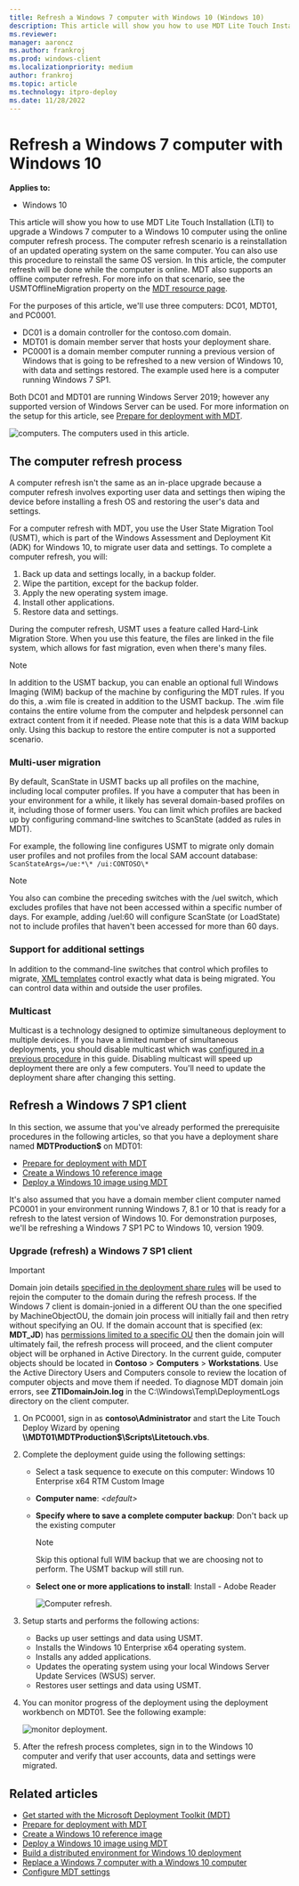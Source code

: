 ```yaml
---
title: Refresh a Windows 7 computer with Windows 10 (Windows 10)
description: This article will show you how to use MDT Lite Touch Installation (LTI) to upgrade a Windows 7 computer to a Windows 10 computer using the computer refresh process.
ms.reviewer: 
manager: aaroncz
ms.author: frankroj
ms.prod: windows-client
ms.localizationpriority: medium
author: frankroj
ms.topic: article
ms.technology: itpro-deploy
ms.date: 11/28/2022
---
```


# Refresh a Windows 7 computer with Windows 10

**Applies to:**

- Windows 10

This article will show you how to use MDT Lite Touch Installation (LTI) to upgrade a Windows 7 computer to a Windows 10 computer using the online computer refresh process. The computer refresh scenario is a reinstallation of an updated operating system on the same computer. You can also use this procedure to reinstall the same OS version. In this article, the computer refresh will be done while the computer is online. MDT also supports an offline computer refresh. For more info on that scenario, see the USMTOfflineMigration property on the [MDT resource page](/mem/configmgr/mdt/).

For the purposes of this article, we'll use three computers: DC01, MDT01, and PC0001.

- DC01 is a domain controller for the contoso.com domain.
- MDT01 is domain member server that hosts your deployment share.
- PC0001 is a domain member computer running a previous version of Windows that is going to be refreshed to a new version of Windows 10, with data and settings restored. The example used here is a computer running Windows 7 SP1.

Both DC01 and MDT01 are running Windows Server 2019; however any supported version of Windows Server can be used. For more information on the setup for this article, see [Prepare for deployment with MDT](prepare-for-windows-deployment-with-mdt.md).

![computers.](../images/mdt-04-fig01.png "Computers used in this topic")
The computers used in this article.

## The computer refresh process

A computer refresh isn't the same as an in-place upgrade because a computer refresh involves exporting user data and settings then wiping the device before installing a fresh OS and restoring the user's data and settings.

For a computer refresh with MDT, you use the User State Migration Tool (USMT), which is part of the Windows Assessment and Deployment Kit (ADK) for Windows 10, to migrate user data and settings. To complete a computer refresh, you will:

1. Back up data and settings locally, in a backup folder.
2. Wipe the partition, except for the backup folder.
3. Apply the new operating system image.
4. Install other applications.
5. Restore data and settings.

During the computer refresh, USMT uses a feature called Hard-Link Migration Store. When you use this feature, the files are linked in the file system, which allows for fast migration, even when there's many files.

> [!NOTE]
> In addition to the USMT backup, you can enable an optional full Windows Imaging (WIM) backup of the machine by configuring the MDT rules. If you do this, a .wim file is created in addition to the USMT backup. The .wim file contains the entire volume from the computer and helpdesk personnel can extract content from it if needed. Please note that this is a data WIM backup only. Using this backup to restore the entire computer is not a supported scenario.

### Multi-user migration

By default, ScanState in USMT backs up all profiles on the machine, including local computer profiles. If you have a computer that has been in your environment for a while, it likely has several domain-based profiles on it, including those of former users. You can limit which profiles are backed up by configuring command-line switches to ScanState (added as rules in MDT).

For example, the following line configures USMT to migrate only domain user profiles and not profiles from the local SAM account database: `ScanStateArgs=/ue:*\* /ui:CONTOSO\*`

> [!NOTE]
> You also can combine the preceding switches with the /uel switch, which excludes profiles that have not been accessed within a specific number of days. For example, adding /uel:60 will configure ScanState (or LoadState) not to include profiles that haven't been accessed for more than 60 days.

### Support for additional settings

In addition to the command-line switches that control which profiles to migrate, [XML templates](../usmt/understanding-migration-xml-files.md) control exactly what data is being migrated. You can control data within and outside the user profiles.

### Multicast

Multicast is a technology designed to optimize simultaneous deployment to multiple devices. If you have a limited number of simultaneous deployments, you should disable multicast which was [configured in a previous procedure](deploy-a-windows-10-image-using-mdt.md#set-up-mdt-for-multicast) in this guide. Disabling multicast will speed up deployment there are only a few computers. You'll need to update the deployment share after changing this setting.

## Refresh a Windows 7 SP1 client

In this section, we assume that you've already performed the prerequisite procedures in the following articles, so that you have a deployment share named **MDTProduction$** on MDT01:

- [Prepare for deployment with MDT](prepare-for-windows-deployment-with-mdt.md)
- [Create a Windows 10 reference image](create-a-windows-10-reference-image.md)
- [Deploy a Windows 10 image using MDT](deploy-a-windows-10-image-using-mdt.md)

It's also assumed that you have a domain member client computer named PC0001 in your environment running Windows 7, 8.1 or 10 that is ready for a refresh to the latest version of Windows 10. For demonstration purposes, we'll be refreshing a Windows 7 SP1 PC to Windows 10, version 1909.

### Upgrade (refresh) a Windows 7 SP1 client

> [!IMPORTANT]
> Domain join details [specified in the deployment share rules](deploy-a-windows-10-image-using-mdt.md#configure-the-rules) will be used to rejoin the computer to the domain during the refresh process. If the Windows 7 client is domain-jonied in a different OU than the one specified by MachineObjectOU, the domain join process will initially fail and then retry without specifying an OU. If the domain account that is specified (ex: **MDT_JD**) has [permissions limited to a specific OU](deploy-a-windows-10-image-using-mdt.md#step-1-configure-active-directory-permissions) then the domain join will ultimately fail, the refresh process will proceed, and the client computer object will be orphaned in Active Directory. In the current guide, computer objects should be located in **Contoso** > **Computers** > **Workstations**. Use the Active Directory Users and Computers console to review the location of computer objects and move them if needed. To diagnose MDT domain join errors, see **ZTIDomainJoin.log** in the C:\Windows\Temp\DeploymentLogs directory on the client computer.

1. On PC0001, sign in as **contoso\\Administrator** and start the Lite Touch Deploy Wizard by opening **\\\\MDT01\\MDTProduction$\\Scripts\\Litetouch.vbs**.

2. Complete the deployment guide using the following settings:

   - Select a task sequence to execute on this computer: Windows 10 Enterprise x64 RTM Custom Image

   - **Computer name**: *\<default\>*

   - **Specify where to save a complete computer backup**: Don't back up the existing computer

     > [!NOTE]
     > Skip this optional full WIM backup that we are choosing not to perform. The USMT backup will still run.

   - **Select one or more applications to install**: Install - Adobe Reader

     ![Computer refresh.](../images/fig2-taskseq.png "Start the computer refresh")

3. Setup starts and performs the following actions:

   - Backs up user settings and data using USMT.
   - Installs the Windows 10 Enterprise x64 operating system.
   - Installs any added applications.
   - Updates the operating system using your local Windows Server Update Services (WSUS) server.
   - Restores user settings and data using USMT.

4. You can monitor progress of the deployment using the deployment workbench on MDT01. See the following example:

     ![monitor deployment.](../images/monitor-pc0001.png)

5. After the refresh process completes, sign in to the Windows 10 computer and verify that user accounts, data and settings were migrated.

## Related articles

- [Get started with the Microsoft Deployment Toolkit (MDT)](get-started-with-the-microsoft-deployment-toolkit.md)
- [Prepare for deployment with MDT](prepare-for-windows-deployment-with-mdt.md)
- [Create a Windows 10 reference image](create-a-windows-10-reference-image.md)
- [Deploy a Windows 10 image using MDT](deploy-a-windows-10-image-using-mdt.md)
- [Build a distributed environment for Windows 10 deployment](build-a-distributed-environment-for-windows-10-deployment.md)
- [Replace a Windows 7 computer with a Windows 10 computer](replace-a-windows-7-computer-with-a-windows-10-computer.md)
- [Configure MDT settings](configure-mdt-settings.md)
